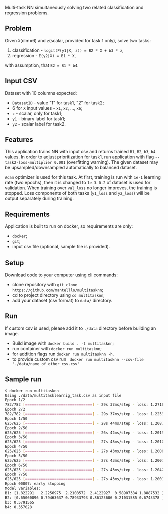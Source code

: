 Multi-task NN simultaneously solving two related classification and regression problems.

## Problem
Given `X`(dim=6) and `z`(scalar, provided for task 1 only), solve two tasks:
1. classification - `logit(P(y1|X, z)) = B2 * X + b3 * z`,
2. regression - `E(y2|X) = B1 * X`,

with assumption, that `B2 = B1 * b4`.


## Input CSV
Dataset with 10 columns expected:
* `DatasetID` - value "1" for task1, "2" for task2;
* 6 for `X` input values - `x1`, `x2`, ..., `x6`;
* `z` - scalar, only for task1;
* `y1` - binary label for task1;
* `y2` - scalar label for task2.


## Features
This application trains NN with input csv and returns trained `B1`, `B2`, `b3`, `b4` values.
In order to adjust prioritization for task1, run application with flag `--task2-loss-multiplier 0.001` (overfitting warning).
The given dataset may be upsampled/downsampled automatically to balanced dataset.

`Adam` optimizer is used for this task. At first, training is run with `1e-1` learning rate (two epochs), then it is changed to `1e-3`. `0.2` of dataset is used for validation. When training over `val_loss` no longer improves, the training is stopped.
Loss components of both tasks (`y1_loss` and `y2_loss`) will be output separately during training.


## Requirements
Application is built to run on docker, so requirements are only:
* `docker`;
* `git`;
* input csv file (optional, sample file is provided).


## Setup
Download code to your computer using cli commands:
* clone repository with `git clone https://github.com/mantelllo/multitasknn`;
* cd to project directory using `cd multitasknn`;
* add your dataset (csv format) to `data/` directory.


## Run
If custom csv is used, please add it to `./data` directory before building an image.

* Build image with `docker build . -t multitasknn`;
* run container with `docker run multitasknn`;
* for addition flags run `docker run multitasknn -h`.
* to provide custom csv run ` docker run multitasknn --csv-file './data/name_of_other_csv.csv'`


## Sample run

```bash
$ docker run multitasknn
Using ./data/multitasklearnig_task.csv as input file
Epoch 1/2
782/782 [==============================] - 29s 37ms/step - loss: 1.2716 - y1_loss: 0.2070 - y2_loss: 1.0646
Epoch 2/2
782/782 [==============================] - 29s 37ms/step - loss: 1.2253 - y1_loss: 0.1961 - y2_loss: 1.0293
Epoch 1/50
625/625 [==============================] - 28s 44ms/step - loss: 1.2087 - y1_loss: 0.1956 - y2_loss: 1.0131 - val_loss: 1.2157 - val_y1_loss: 0.1956 - val_y2_loss: 1.0201
Epoch 2/50
625/625 [==============================] - 26s 42ms/step - loss: 1.2015 - y1_loss: 0.1839 - y2_loss: 1.0177 - val_loss: 1.2128 - val_y1_loss: 0.1922 - val_y2_loss: 1.0206
Epoch 3/50
625/625 [==============================] - 27s 43ms/step - loss: 1.2010 - y1_loss: 0.1836 - y2_loss: 1.0173 - val_loss: 1.2121 - val_y1_loss: 0.1923 - val_y2_loss: 1.0198
Epoch 4/50
625/625 [==============================] - 27s 43ms/step - loss: 1.2008 - y1_loss: 0.1841 - y2_loss: 1.0167 - val_loss: 1.2114 - val_y1_loss: 0.1922 - val_y2_loss: 1.0192
Epoch 5/50
625/625 [==============================] - 27s 43ms/step - loss: 1.2007 - y1_loss: 0.1844 - y2_loss: 1.0162 - val_loss: 1.2113 - val_y1_loss: 0.1930 - val_y2_loss: 1.0184
Epoch 6/50
625/625 [==============================] - 27s 43ms/step - loss: 1.2042 - y1_loss: 0.1843 - y2_loss: 1.0198 - val_loss: 1.2112 - val_y1_loss: 0.1934 - val_y2_loss: 1.0178
Epoch 7/50
625/625 [==============================] - 27s 43ms/step - loss: 1.2001 - y1_loss: 0.1840 - y2_loss: 1.0161 - val_loss: 1.2114 - val_y1_loss: 0.1942 - val_y2_loss: 1.0172
Epoch 00007: early stopping
Model variables:
B1: [1.822291   2.2256975  2.2108572  2.4122927  0.58907384 1.8887532 ]
B2: [0.65060896 0.79463637 0.78933793 0.86125606 0.21031585 0.6743378 ]
b3: 0.5791565
b4: 0.357028

```
